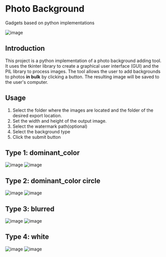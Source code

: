 
# Photo Background

Gadgets based on python implementations

![image](https://cdn.jsdelivr.net/gh/AtomChen0425/picx-images-hosting@master/Project/image.2vesk5waka.webp)

## Introduction

This project is a python implementation of a photo background adding tool. It uses the tkinter library to create a graphical user interface (GUI) and the PIL library to process images. The tool allows the user to add backgrounds to photos **in bulk** by clicking a button. The resulting image will be saved to the user's computer.

## Usage

1. Select the folder where the images are located and the folder of the desired export location.
2. Set the width and height of the output image.
3. Select the watermark path(optional)
4. Select the background type
5. Click the submit button
## Type 1: dominant_color

![image](https://github.com/waterkingest/Photo_background/blob/main/example/1.jpg)
![image](https://github.com/waterkingest/Photo_background/blob/main/example/11.jpg)
## Type 2: dominant_color circle

![image](https://github.com/waterkingest/Photo_background/blob/main/example/2.jpg)
![image](https://github.com/waterkingest/Photo_background/blob/main/example/22.jpg)
## Type 3: blurred

![image](https://github.com/waterkingest/Photo_background/blob/main/example/3.jpg)
![image](https://github.com/waterkingest/Photo_background/blob/main/example/33.jpg)
## Type 4: white

![image](https://github.com/waterkingest/Photo_background/blob/main/example/4.jpg)
![image](https://github.com/waterkingest/Photo_background/blob/main/example/44.jpg)
